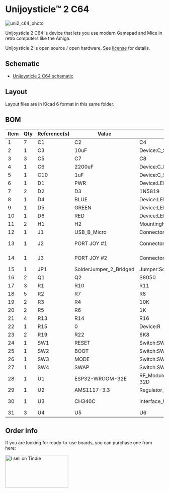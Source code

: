 # Unijoysticle™ 2 C64
![uni2_c64_photo][uni2_c64_photo]

Unijoysticle 2 C64 is device that lets you use modern Gamepad and Mice in retro computers like the Amiga.

Unijoysticle 2 is open source / open hardware. See [license][license] for details.

[uni2_c64_photo]: https://lh3.googleusercontent.com/pw/AMWts8B56sJDLu1DSQFoI7m7-SEWWX8eE0qh7tKHUnIOz6yIDSeAMIppinpOomNH3zXWglv33hNGLPD22eF7SvgBHi3mZvMsW-YM1Q6gmOENpq_DkY_WpdAfkNfww4JhcOFpl3OQezT85IkjTZtmU5_E1dlXQw=-no

## Schematic

* [Unijoysticle 2 C64 schematic](../../docs/schematic_unijoysticle2_c64.pdf)

## Layout

Layout files are in Kicad 6 format in this same folder.

## BOM

| Item | Qty | Reference(s) | Value | LibPart | Footprint | Datasheet |
| ---- | --- | ------------ | ----- | ------- | --------- | --------- |
|1|7|C1| C2| C4| C9| C11| C12| C13|.1uF|Device:C_Small|Capacitor_SMD:C_0805_2012Metric_Pad1.18x1.45mm_HandSolder|~|
|2|1|C3|10uF|Device:C_Small|Capacitor_SMD:C_0805_2012Metric_Pad1.18x1.45mm_HandSolder|~|
|3|3|C5| C7| C8|22uF|Device:C_Small|Capacitor_SMD:C_0805_2012Metric_Pad1.18x1.45mm_HandSolder|~|
|4|1|C6|2200uF|Device:C_Polarized_Small|Capacitor_SMD:CP_Elec_10x10.5|~|
|5|1|C10|1uF|Device:C_Small|Capacitor_SMD:C_0805_2012Metric_Pad1.18x1.45mm_HandSolder|~|
|6|1|D1|PWR|Device:LED|LED_SMD:LED_0805_2012Metric_Pad1.15x1.40mm_HandSolder|~|
|7|2|D2| D3|1N5819|Device:D_Schottky_Small|Diode_SMD:D_SOD-123|~|
|8|1|D4|BLUE|Device:LED|LED_SMD:LED_0805_2012Metric_Pad1.15x1.40mm_HandSolder|~|
|9|1|D5|GREEN|Device:LED|LED_SMD:LED_0805_2012Metric_Pad1.15x1.40mm_HandSolder|~|
|10|1|D6|RED|Device:LED|LED_SMD:LED_0805_2012Metric_Pad1.15x1.40mm_HandSolder|~|
|11|2|H1| H2|MountingHole_Pad|Mechanical:MountingHole_Pad|MountingHole:MountingHole_3.2mm_M3_Pad_Via|~|
|12|1|J1|USB_B_Micro|Connector:USB_B_Micro|Connector_USB:USB_Micro-B_Amphenol_10118194_Horizontal|~|
|13|1|J2|PORT JOY #1|Connector:DB9_Female|Connector_Dsub:DSUB-9_Female_Horizontal_P2.77x2.54mm_EdgePinOffset9.40mm| ~|
|14|1|J3|PORT JOY #2|Connector:DB9_Female|Connector_Dsub:DSUB-9_Female_Horizontal_P2.77x2.54mm_EdgePinOffset9.40mm| ~|
|15|1|JP1|SolderJumper_2_Bridged|Jumper:SolderJumper_2_Bridged|Jumper:SolderJumper-2_P1.3mm_Bridged_Pad1.0x1.5mm|~|
|16|2|Q1| Q2|S8050|Device:Q_NPN_BEC|Package_TO_SOT_SMD:SOT-23|~|
|17|3|R1| R10| R11|10K|Device:R|Resistor_SMD:R_0805_2012Metric_Pad1.20x1.40mm_HandSolder|~|
|18|5|R2| R7| R8| R9| R12|3K3|Device:R|Resistor_SMD:R_0805_2012Metric_Pad1.20x1.40mm_HandSolder|~|
|19|2|R3| R4|10K|Device:R_Small|Resistor_SMD:R_0805_2012Metric_Pad1.20x1.40mm_HandSolder|~|
|20|2|R5| R6|1K|Device:R_Small|Resistor_SMD:R_0805_2012Metric_Pad1.20x1.40mm_HandSolder|~|
|21|4|R13| R14| R16| R17|2K7|Device:R|Resistor_SMD:R_0805_2012Metric_Pad1.20x1.40mm_HandSolder|~|
|22|1|R15|0|Device:R|Resistor_SMD:R_0805_2012Metric_Pad1.20x1.40mm_HandSolder|~|
|23|2|R19| R22|6K8|Device:R|Resistor_SMD:R_0805_2012Metric_Pad1.20x1.40mm_HandSolder|~|
|24|1|SW1|RESET|Switch:SW_Push|Button_Switch_THT:SW_Tactile_SPST_Angled_PTS645Vx39-2LFS|~|
|25|1|SW2|BOOT|Switch:SW_Push|Unijoysticle:SW_Push_1P1T_NO_5.1x5.1mm|~|
|26|1|SW3|MODE|Switch:SW_Push|Button_Switch_THT:SW_Tactile_SPST_Angled_PTS645Vx39-2LFS|~|
|27|1|SW4|SWAP|Switch:SW_Push|Button_Switch_THT:SW_Tactile_SPST_Angled_PTS645Vx39-2LFS|~|
|28|1|U1|ESP32-WROOM-32E|RF_Module:ESP32-WROOM-32D|RF_Module:ESP32-WROOM-32|https://www.espressif.com/sites/default/files/documentation/esp32-wroom-32d_esp32-wroom-32u_datasheet_en.pdf|
|29|1|U2|AMS1117-3.3|Regulator_Linear:AMS1117-3.3|Package_TO_SOT_SMD:SOT-223-3_TabPin2|http://www.advanced-monolithic.com/pdf/ds1117.pdf|
|30|1|U3|CH340C|Interface_USB:CH340C|Package_SO:SOIC-16_3.9x9.9mm_P1.27mm|https://datasheet.lcsc.com/szlcsc/Jiangsu-Qin-Heng-CH340C_C84681.pdf|
|31|3|U4| U5| U6|74HC05|74xx:74LS05|Package_SO:SOIC-14_3.9x8.7mm_P1.27mm|http://www.ti.com/lit/gpn/sn74LS05|


## Order info

If you are looking for ready-to-use boards, you can purchase one from here:

<a href="https://www.tindie.com/stores/riq/?ref=offsite_badges&utm_source=sellers_riq&utm_medium=badges&utm_campaign=badge_large"><img src="https://d2ss6ovg47m0r5.cloudfront.net/badges/tindie-larges.png" alt="I sell on Tindie" width="200" height="104"></a>


[license]: ../../LICENSE
